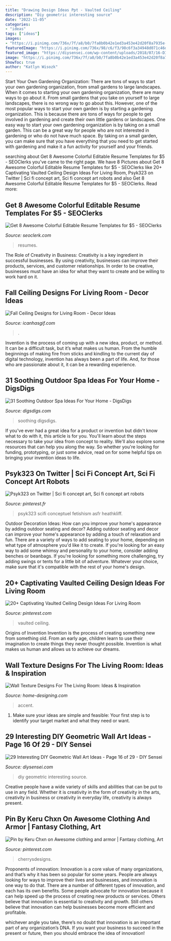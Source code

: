 ```yaml
---
title: "Drawing Design Ideas Ppt - Vaulted Ceiling"
description: "Diy geometric interesting source"
date: "2022-11-05"
categories:
- "ideas"
tags: ["ideas"]
images:
- "https://i.pinimg.com/736x/7f/a8/b0/7fa8b0b42e1ed3a453e42d20f8a7935e--manga-clothes-character-outfits.jpg"
featuredImage: "https://i.pinimg.com/736x/98/c6/f3/98c6f3a34948d071c46d22fba7fc1db4.jpg"
featured_image: "https://diysensei.com/wp-content/uploads/2018/07/16-DIY-Geometric-Wall-Art.jpg"
image: "https://i.pinimg.com/736x/7f/a8/b0/7fa8b0b42e1ed3a453e42d20f8a7935e--manga-clothes-character-outfits.jpg"
ShowToc: true
author: "Katlyn Wisozk"
---
```



Start Your Own Gardening Organization: There are tons of ways to start your own gardening organization, from small gardens to large landscapes.
When it comes to starting your own gardening organization, there are many ways to go about it. From small gardens that you take on yourself to large landscapes, there is no wrong way to go about this. However, one of the most popular ways to start your own garden is by starting a gardening organization. This is because there are tons of ways for people to get involved in gardening and create their own little gardens or landscapes.
One easy way to start your own gardening organization is by taking on a small garden. This can be a great way for people who are not interested in gardening or who do not have much space. By taking on a small garden, you can make sure that you have everything that you need to get started with gardening and make it a fun activity for yourself and your friends.

	

		
searching about Get 8 Awesome Colorful Editable Resume Templates for $5 - SEOClerks you've came to the right page. We have 8 Pictures about Get 8 Awesome Colorful Editable Resume Templates for $5 - SEOClerks like 20+ Captivating Vaulted Ceiling Design Ideas For Living Room, Psyk323 on Twitter | Sci fi concept art, Sci fi concept art robots and also Get 8 Awesome Colorful Editable Resume Templates for $5 - SEOClerks. Read more:
		
    
## Get 8 Awesome Colorful Editable Resume Templates For $5 - SEOClerks

<img loading=lazy src="https://www.seoclerk.com/pics/000/839/882/ed2fd6e6e7c406841c37946252013587.jpg" onerror="this.onerror=null;this.src='https://tse3.mm.bing.net/th?id=OIP.7S_W5ufEBoQcN5RiUgE1hwHaKs&amp;pid=15.1';" alt="Get 8 Awesome Colorful Editable Resume Templates for $5 - SEOClerks">

_Source: seoclerk.com_

>resumes. 

	

The Role of Creativity in Business:
Creativity is a key ingredient in successful businesses. By using creativity, businesses can improve their products, services, and customer relationships. In order to be creative, businesses must have an idea for what they want to create and be willing to work hard on it.

    
## Fall Ceiling Designs For Living Room - Decor Ideas

<img loading=lazy src="https://www.icanhasgif.com/wp-content/uploads/2014/11/Fall-Ceiling-Designs-for-Living-Room.jpg" onerror="this.onerror=null;this.src='https://tse1.mm.bing.net/th?id=OIP.B5nW9Jn9SFnjtuThg9FmvwHaE7&amp;pid=15.1';" alt="Fall Ceiling Designs for Living Room - Decor Ideas">

_Source: icanhasgif.com_

>. 

	

Invention is the process of coming up with a new idea, product, or method. It can be a difficult task, but it’s what makes us human. From the humble beginnings of making fire from sticks and kindling to the current day of digital technology, invention has always been a part of life. And, for those who are passionate about it, it can be a rewarding experience.

    
## 31 Soothing Outdoor Spa Ideas For Your Home - DigsDigs

<img loading=lazy src="https://www.digsdigs.com/photos/soothing-outdoor-spa-ideas-for-your-home-19-554x738.jpg" onerror="this.onerror=null;this.src='https://tse3.mm.bing.net/th?id=OIP.kPoeDgcsO3LrdaKuuHX7OgHaJ3&amp;pid=15.1';" alt="31 Soothing Outdoor Spa Ideas For Your Home - DigsDigs">

_Source: digsdigs.com_

>soothing digsdigs. 

	

If you've ever had a great idea for a product or invention but didn't know what to do with it, this article is for you. You'll learn about the steps necessary to take your idea from concept to reality. We'll also explore some resources that can help you along the way. So whether you're looking for funding, prototyping, or just some advice, read on for some helpful tips on bringing your invention ideas to life.

    
## Psyk323 On Twitter | Sci Fi Concept Art, Sci Fi Concept Art Robots

<img loading=lazy src="https://i.pinimg.com/736x/ab/b2/31/abb2313e1f0e8c7e247cce754f0ac0bc.jpg" onerror="this.onerror=null;this.src='https://tse1.mm.bing.net/th?id=OIP.BBGACwiLW6B-pu864pVreAHaMA&amp;pid=15.1';" alt="Psyk323 on Twitter | Sci fi concept art, Sci fi concept art robots">

_Source: pinterest.fr_

>psyk323 scifi conceptuel fetishism asfr heathkliff. 

	

Outdoor Decoration Ideas: How can you improve your home's appearance by adding outdoor seating and decor?
Adding outdoor seating and decor can improve your home's appearance by adding a touch of relaxation and fun. There are a variety of ways to add seating to your home, depending on what type of atmosphere you'd like it to create. If you're looking for an easy way to add some whimsy and personality to your home, consider adding benches or beanbags. If you're looking for something more challenging, try adding swings or tents for a little bit of adventure. Whatever your choice, make sure that it's compatible with the rest of your home's design.

    
## 20+ Captivating Vaulted Ceiling Design Ideas For Living Room

<img loading=lazy src="https://i.pinimg.com/736x/98/c6/f3/98c6f3a34948d071c46d22fba7fc1db4.jpg" onerror="this.onerror=null;this.src='https://tse2.mm.bing.net/th?id=OIP.IYj_z0QDIVgzrh6kpDEd9gHaLR&amp;pid=15.1';" alt="20+ Captivating Vaulted Ceiling Design Ideas For Living Room">

_Source: pinterest.com_

>vaulted ceiling. 

	

Origins of Invention
Invention is the process of creating something new from something old. From an early age, children learn to use their imagination to create things they never thought possible. Invention is what makes us human and allows us to achieve our dreams.

    
## Wall Texture Designs For The Living Room: Ideas &amp; Inspiration

<img loading=lazy src="http://cdn.home-designing.com/wp-content/uploads/2015/10/artistic-living-room-wall-panels-1024x683.jpg" onerror="this.onerror=null;this.src='https://tse3.mm.bing.net/th?id=OIP.nL6kurwfHvOtkOFwj3khNwHaE8&amp;pid=15.1';" alt="Wall Texture Designs For The Living Room: Ideas &amp; Inspiration">

_Source: home-designing.com_

>accent. 

	

1. Make sure your ideas are simple and feasible: Your first step is to identify your target market and what they need or want.

    
## 29 Interesting DIY Geometric Wall Art Ideas - Page 16 Of 29 - DIY Sensei

<img loading=lazy src="https://diysensei.com/wp-content/uploads/2018/07/16-DIY-Geometric-Wall-Art.jpg" onerror="this.onerror=null;this.src='https://tse2.mm.bing.net/th?id=OIP.wNJ5CM7Zpw0loGHnLDmcVAHaLG&amp;pid=15.1';" alt="29 Interesting DIY Geometric Wall Art Ideas - Page 16 of 29 - DIY Sensei">

_Source: diysensei.com_

>diy geometric interesting source. 

	

Creative people have a wide variety of skills and abilities that can be put to use in any field. Whether it is creativity in the form of creativity in the arts, creativity in business or creativity in everyday life, creativity is always present.

    
## Pin By Keru Chxn On Awesome Clothing And Armor | Fantasy Clothing, Art

<img loading=lazy src="https://i.pinimg.com/736x/7f/a8/b0/7fa8b0b42e1ed3a453e42d20f8a7935e--manga-clothes-character-outfits.jpg" onerror="this.onerror=null;this.src='https://tse1.mm.bing.net/th?id=OIP.lc_WLneEP09Ei7pwIlj9ggHaM0&amp;pid=15.1';" alt="Pin by Keru Chxn on Awesome clothing and armor | Fantasy clothing, Art">

_Source: pinterest.com_

>cherrysdesigns. 

	

Proponents of innovation:
Innovation is a core value of many organizations, and that’s why it has been so popular for some years. People are always looking for ways to improve their lives and businesses, and innovation is one way to do that. There are a number of different types of innovation, and each has its own benefits.
Some people advocate for innovation because it can help speed up the process of creating new products or services. Others believe that innovation is essential to creativity and growth. Still others believe that innovation can help businesses become more efficient and profitable.

 whichever angle you take, there’s no doubt that innovation is an important part of any organization’s DNA. If you want your business to succeed in the present or future, then you should embrace the idea of innovation!

